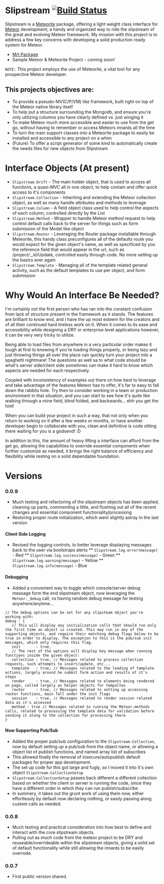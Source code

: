 # Slipstream [![Build Status](https://travis-ci.org/kneath/kss.png)](https://travis-ci.org/blitzcodes/slipstream-mrt)

Slipstream is a [Meteorite](https://github.com/oortcloud/meteorite) package, offering a light weight class interface for [Meteor](http://meteor.com/) development; a handy and organized way to ride the slipstream of the great and evolving Meteor framework. My mission with this project is to address a few key concerns with developing a solid production ready system for Meteor.

* [Mrt Package](https://github.com/blitzcodes/slipstream-mrt)
* Sample Meteor & Meteorite Project - coming soon!

`NOTE:` This project employs the use of Meteorite, a vital tool for any prospective Meteor developer.

## This projects objectives are:

* To provide a pseudo-MV(C/P/VM) like framework, built right on top of the Meteor native library itself
* To help put a structure surrounding the Mongodb, and ensure you're only utilizing columns you have clearly defined vs. just winging it
* To make Meteor much more accessible and easier to use from the get go, without having to remember or access Meteors innards all the time
* To turn the main support classes into a Meteorite package to easily be installed and accessible to any project on a whim
* (Future) To offer a script generator of some kind to automatically create the needs files for new objects from Slipstream

# Interface Objects (At present)
* `Slipstream.Drift` - The main holder object, that is used to access all functions, a quasi-MVC all in one object, to help contain and offer quick access to it's components
* `Slipstream.Collection` - Inheriting and extending the Meteor collection object, as well as many handle attributes and methods to leverage
* `Slipstream.Column` - A field object class used to help control the aspects of each column, controlled directly by the List
* `Slipstream.Method` - Wrapper to handle Meteor method request to help control default calls back to the server for things such as form submission of the Model like object
* `Slipstream.Router` - Leveraging the Router package installable through Meteorite, this handy class preconfigures all of the defaults route you would expect for the given object's name, as well as specificed by you the reference field that would appear in the url, such as /project/:_id/Update, controlled easily through code. No more setting up the basics ever again
* `Slipstream.Template` - Managing all of the template related general activity, such as the default templates to use per object, and form submission

# Why Would An Interface Be Needed?
I'm certainly not the first person who has ran into the constant confusion from lack of structure present in the framework as it stands. The features are brilliant to know end, and I have the up most esteem for the creators and of all their continued hard tireless work on it.  When it comes to its ease and accessibility while designing a DRY or enterprise level applications however, it can be very very tricky to utilize.

Being able to load files from anywhere in a very particular order makes it tough at first to knowing if you're loading things properly, or being lazy and just throwing things all over the place can quickly turn your project into a spaghetti nightmare! The questions as well sa to what code should be what's server side/client side sometimes can make it hard to know which aspects are needed for each respectively.

Coupled with inconsistency of examples out there on how best to leverage and take advantage of the features Meteor has to offer, it's far to easy to fall down the rabbits hole.  Try then to consider working in a team or production environment in that situation, and you can start to see how it's quite like walking through a mine field, blind folded, and backwards... ehh you get the hint!

When you can build your project in such a way, that not only when you return to working on it after a few weeks or months, or have another developer begin to collaborate with you, clean and definitive is code sitting there waiting for you is a godsend! :D

In addition to this, the amount of heavy lifting a interface can afford from the get go, allowing the capabilities to override essential components when further customize as needed, it brings the right balance of efficiency and flexibility while resting on a solid dependable foundation.

# Versions
### 0.0.9
* Much testing and refactoring of the slipstream objects has been applied, cleaning up parts, commenting a little, and flushing out all of the recent changes and essential component functionality/processing
* Restoring proper route initialization, which went slightly astray in the last version
#### Client Side Logging
* Revised the logging controls, to better leverage displaying messages back to the user via bootstraps alerts
** `Slipstream.log.error(message)` - Red
** `Slipstream.log.success(message)` - Green
** `Slipstream.log.warning(message)` - Yellow
** `Slipstream.log.info(message)` - Blue
#### Debugging
* Added a convenient way to toggle which console/server debug message form the end slipstream object, now leveraging the `Meteor._debug` call, vs having random debug message for testing anywhere/anytime...
 ```
// The debug options can be set for any slipsteam object you're working with:
debug : {
	// This will display any initialization calls that should run only the first time an object is created. This may run in any of the supporting objects, and require their matching debug flags below to be true in order to display. The exception to this is the pub/sub init messages, which only requires this flag.
	init       : true,
	// The rest of the options will display key message when running functions inside the given object:
	collection : true, // Messages related to process collection requests, such attempts to insert/update, etc...
	template   : true, // Messages related to the loading of template actions, largely around he submit form action and results of it's steps
	render     : true, // Messages related to elements being rendered on page, called largely as helper objects for tempaltes
	router     : true, // Messages related to setting up accessing router functions, main fall under the init flags
	session    : true, // Messages related to render session related data as it's accessed
	method : true // Messages related to running the Meteor.methods calls, related to processing the template data for validation before sending it along to the collection for processing there
}
 ```
#### Now Supporting Pub/Sub
* Added the proper pub/sub configuration to the `Slipstream.Collection`, now by default setting up a pub/sub from the object name, or allowing a object list of publish functions, and named array list of subscribes
* This allowed finally the removal of insecure/autopublish default packages for proper app development.
* The set up code for this got large and fugly, so I moved it into it's own object `Slipstream.CollectionSetup`
* `Slipstream.CollectionSetup` passes back different a different collection based on whether the client or server is running the code, since they have a different order in which they can run publish/subscribe
* In summery, it takes out the grunt work of using them now, either effortlessly by default now declaring nothing, or easily passing along custom calls as needed.

### 0.0.8
* Much testing and practical consideration into how best to define and interact with the core slipstream objects.
* Pulling out as much code from the meteor project to be DRY and reuseable/overrideable within the slipstream objects, giving a solid set of default functionality while still allowing the innards to be easily overrode.

### 0.0.7
* First public version shared.
